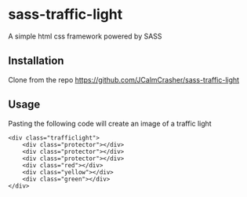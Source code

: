 # sass-traffic-light
A simple html css framework powered by SASS

## Installation
Clone from the repo https://github.com/JCalmCrasher/sass-traffic-light

## Usage
Pasting the following code will create an image of a traffic light
```
<div class="trafficlight">
    <div class="protector"></div>
    <div class="protector"></div>
    <div class="protector"></div>
    <div class="red"></div>
    <div class="yellow"></div>
    <div class="green"></div>
</div>
```